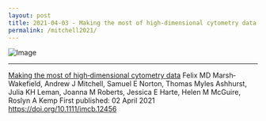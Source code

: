 ```yaml
---
layout: post
title: 2021-04-03 - Making the most of high‐dimensional cytometry data
permalink: /mitchell2021/
---
```


![Image](https://github.com/ImmuneDynamics/ImmuneDynamics.github.io/blob/master/team/thomas-ashhurst/Mitchell2021.png?raw=true)

---

[Making the most of high‐dimensional cytometry data](https://onlinelibrary.wiley.com/doi/10.1111/imcb.12456)
Felix MD Marsh‐Wakefield, Andrew J Mitchell, Samuel E Norton, Thomas Myles Ashhurst, Julia KH Leman, Joanna M Roberts, Jessica E Harte, Helen M McGuire, Roslyn A Kemp
First published: 02 April 2021 https://doi.org/10.1111/imcb.12456
